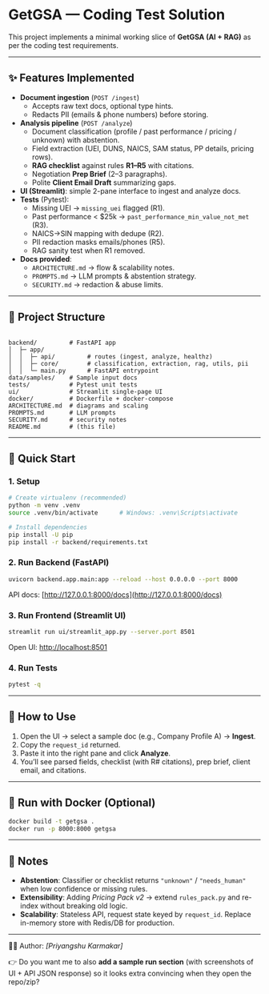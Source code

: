 
# GetGSA — Coding Test Solution

This project implements a minimal working slice of **GetGSA (AI + RAG)** as per the coding test requirements.

---

## ✨ Features Implemented
- **Document ingestion** (`POST /ingest`)
  - Accepts raw text docs, optional type hints.
  - Redacts PII (emails & phone numbers) before storing.
- **Analysis pipeline** (`POST /analyze`)
  - Document classification (profile / past performance / pricing / unknown) with abstention.
  - Field extraction (UEI, DUNS, NAICS, SAM status, PP details, pricing rows).
  - **RAG checklist** against rules **R1–R5** with citations.
  - Negotiation **Prep Brief** (2–3 paragraphs).
  - Polite **Client Email Draft** summarizing gaps.
- **UI (Streamlit)**: simple 2-pane interface to ingest and analyze docs.
- **Tests** (Pytest):
  - Missing UEI → `missing_uei` flagged (R1).
  - Past performance < $25k → `past_performance_min_value_not_met` (R3).
  - NAICS→SIN mapping with dedupe (R2).
  - PII redaction masks emails/phones (R5).
  - RAG sanity test when R1 removed.
- **Docs provided**:
  - `ARCHITECTURE.md` → flow & scalability notes.
  - `PROMPTS.md` → LLM prompts & abstention strategy.
  - `SECURITY.md` → redaction & abuse limits.

---

## 📂 Project Structure
```

backend/         # FastAPI app
│  ├─ app/
│  │  ├─ api/         # routes (ingest, analyze, healthz)
│  │  ├─ core/        # classification, extraction, rag, utils, pii
│  │  └─ main.py      # FastAPI entrypoint
data/samples/    # Sample input docs
tests/           # Pytest unit tests
ui/              # Streamlit single-page UI
docker/          # Dockerfile + docker-compose
ARCHITECTURE.md  # diagrams and scaling
PROMPTS.md       # LLM prompts
SECURITY.md      # security notes
README.md        # (this file)

````

---

## 🚀 Quick Start

### 1. Setup
```bash
# Create virtualenv (recommended)
python -m venv .venv
source .venv/bin/activate      # Windows: .venv\Scripts\activate

# Install dependencies
pip install -U pip
pip install -r backend/requirements.txt
````

### 2. Run Backend (FastAPI)

```bash
uvicorn backend.app.main:app --reload --host 0.0.0.0 --port 8000
```

API docs: [http://127.0.0.1:8000/docs](http://127.0.0.1:8000/docs)

### 3. Run Frontend (Streamlit UI)

```bash
streamlit run ui/streamlit_app.py --server.port 8501
```

Open UI: [http://localhost:8501](http://localhost:8501)

### 4. Run Tests

```bash
pytest -q
```

---

## 🧪 How to Use

1. Open the UI → select a sample doc (e.g., Company Profile A) → **Ingest**.
2. Copy the `request_id` returned.
3. Paste it into the right pane and click **Analyze**.
4. You’ll see parsed fields, checklist (with R# citations), prep brief, client email, and citations.

---

## 🐳 Run with Docker (Optional)

```bash
docker build -t getgsa .
docker run -p 8000:8000 getgsa
```

---

## 📌 Notes

* **Abstention**: Classifier or checklist returns `"unknown"` / `"needs_human"` when low confidence or missing rules.
* **Extensibility**: Adding *Pricing Pack v2* → extend `rules_pack.py` and re-index without breaking old logic.
* **Scalability**: Stateless API, request state keyed by `request_id`. Replace in-memory store with Redis/DB for production.

---

👨‍💻 Author: *[Priyangshu Karmakar]*



👉 Do you want me to also **add a sample run section** (with screenshots of UI + API JSON response) so it looks extra convincing when they open the repo/zip?
```
